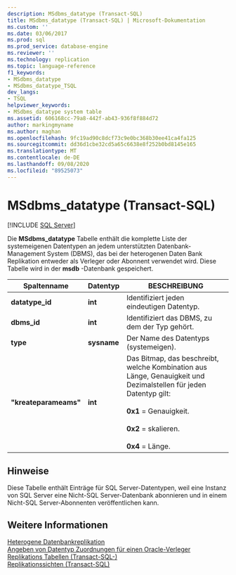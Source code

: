 ```yaml
---
description: MSdbms_datatype (Transact-SQL)
title: MSdbms_datatype (Transact-SQL) | Microsoft-Dokumentation
ms.custom: ''
ms.date: 03/06/2017
ms.prod: sql
ms.prod_service: database-engine
ms.reviewer: ''
ms.technology: replication
ms.topic: language-reference
f1_keywords:
- MSdbms_datatype
- MSdbms_datatype_TSQL
dev_langs:
- TSQL
helpviewer_keywords:
- MSdbms_datatype system table
ms.assetid: 606168cc-79a8-442f-ab43-936f8f884d72
author: markingmyname
ms.author: maghan
ms.openlocfilehash: 9fc19ad90c8dcf73c9e0bc368b30ee41ca4fa125
ms.sourcegitcommit: dd36d1cbe32cd5a65c6638e8f252b0bd8145e165
ms.translationtype: MT
ms.contentlocale: de-DE
ms.lasthandoff: 09/08/2020
ms.locfileid: "89525073"
---
```

# <a name="msdbms_datatype-transact-sql"></a>MSdbms_datatype (Transact-SQL)
[!INCLUDE [SQL Server](../../includes/applies-to-version/sqlserver.md)]

  Die **MSdbms_datatype** Tabelle enthält die komplette Liste der systemeigenen Datentypen an jedem unterstützten Datenbank-Management System (DBMS), das bei der heterogenen Daten Bank Replikation entweder als Verleger oder Abonnent verwendet wird. Diese Tabelle wird in der **msdb** -Datenbank gespeichert.  
  
|Spaltenname|Datentyp|BESCHREIBUNG|  
|-----------------|---------------|-----------------|  
|**datatype_id**|**int**|Identifiziert jeden eindeutigen Datentyp.|  
|**dbms_id**|**int**|Identifiziert das DBMS, zu dem der Typ gehört.|  
|**type**|**sysname**|Der Name des Datentyps (systemeigen).|  
|**"kreateparameams"**|**int**|Das Bitmap, das beschreibt, welche Kombination aus Länge, Genauigkeit und Dezimalstellen für jeden Datentyp gilt:<br /><br /> **0x1** = Genauigkeit.<br /><br /> **0x2** = skalieren.<br /><br /> **0x4** = Länge.|  
  
## <a name="remarks"></a>Hinweise  
 Diese Tabelle enthält Einträge für SQL Server-Datentypen, weil eine Instanz von SQL Server eine Nicht-SQL Server-Datenbank abonnieren und in einem Nicht-SQL Server-Abonnenten veröffentlichen kann.  
  
## <a name="see-also"></a>Weitere Informationen  
 [Heterogene Datenbankreplikation](../../relational-databases/replication/non-sql/heterogeneous-database-replication.md)   
 [Angeben von Datentyp Zuordnungen für einen Oracle-Verleger](../../relational-databases/replication/publish/specify-data-type-mappings-for-an-oracle-publisher.md)   
 [Replikations Tabellen &#40;Transact-SQL-&#41;](../../relational-databases/system-tables/replication-tables-transact-sql.md)   
 [Replikationssichten &#40;Transact-SQL&#41;](../../relational-databases/system-views/replication-views-transact-sql.md)  
  
  
